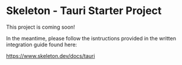# Skeleton - Tauri Starter Project

This project is coming soon!

In the meantime, please follow the isntructions provided in the written integration guide found here:

https://www.skeleton.dev/docs/tauri
